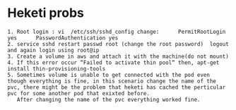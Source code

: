 # Heketi probs

    1. Root login : vi  /etc/ssh/sshd_config change:      PermitRootLogin yes      PasswordAuthentication yes      
    2. service sshd restart passwd root (change the root password)  logout and again login using root@ip
    3. Create a volume in aws and attach it with the machine(do not mount)
    4. If this error occur “Failed to activate thin pool“ then, apt-get install thin-provisioning-tools
    5. Sometimes volume is unable to get connected with the pod even though everything is fine, in this scenario change the name of the pvc, there might be the problem that heketi has cached the perticular pvc for some another pod that exixted before.
       After changing the name of the pvc everything worked fine.
